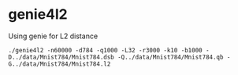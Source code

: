 # genie4l2
Using genie for L2 distance

```
./genie4l2 -n60000 -d784 -q1000 -L32 -r3000 -k10 -b1000 -D../data/Mnist784/Mnist784.dsb -Q../data/Mnist784/Mnist784.qb -G../data/Mnist784/Mnist784.l2
```